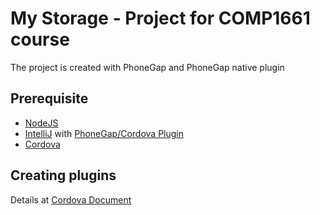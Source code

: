 # My Storage - Project for COMP1661 course

The project is created with PhoneGap and PhoneGap native plugin

## Prerequisite
- [NodeJS]
- [IntelliJ] with [PhoneGap/Cordova Plugin]
- [Cordova]

## Creating plugins
Details at [Cordova Document](https://cordova.apache.org/docs/en/latest/guide/hybrid/plugins/index.html#sample-javascript)

[NodeJS]: https://nodejs.org/
[IntelliJ]: https://www.jetbrains.com/idea/
[PhoneGap/Cordova Plugin]: https://plugins.jetbrains.com/plugin/7436-phonegap-cordova-plugin
[Cordova]: https://cordova.apache.org/
